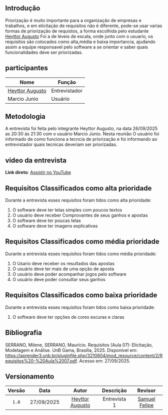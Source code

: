 ## Introdução


Priorização é muito importante para a organização de empresas e trabalhos, e em elicitação de requisitos não é diferente, pode-se usar varias formas de priorização de requistos, a forma escolhida pelo estudante [Heyttor Augusto](https://github.com/H3ytt0r62) Foi a de léveis de escala, onde junto com o usuario, os requisitos são colocados como alta,média e baixa importancia, ajudando assim a equipe responsavel pelo software a se orientar e saber quais funcionalidades deve ser priorizadas.


## participantes

| Nome | Função | 
|------|--------|
| [Heyttor Augusto](https://github.com/H3ytt0r62) | Entrevistador|
| Marcio Junio | Usuário |

## Metodologia 

A entrevista foi feita pelo integrante Heyttor Augusto, na data 26/09/2025 as 20:30 ás 21:30 com o usuário Marcio Junio. Nesta reunião O usuário foi informado de como funciona a tecncia de priorização e foi informando ao entrevistador quais tecnicas deveriam ser priorizadas.


## video da entrevista

**Link direto**: [Assistir no YouTube](https://youtu.be/nHej5ejaIK8?si=Ty05vTkvikcR1g4v)

## Requisitos Classificados como alta prioridade

Durante a entrevista esses requisitos foram tidos como alta prioridade:

1. O software deve ter telas simples com poucos textos
2. O usuário deve receber Comprovantes de seus ganhos e apostas
3. O software deve ter poucas telas
4. O software deve ter imagens explicativas

## Requisitos Classificados como média prioridade

Durante a entrevista esses requisitos foram tidos como média prioridade:

1. O Usario deve receber os resultados das apostas
2. O usuário deve ter mais de uma opção de aposta
3. O usuário deve poder acompanhar jogos pelo software
4. O usuário deve poder consultar seus ganhos

## Requisitos Classificados como baixa prioridade
Durante a entrevista esses requisitos foram tidos como baixa prioridade:

1. O software deve ter opções de cores escuras e claras



## Bibliografia 

SERRANO, Milene, SERRANO, Maurício. Requisitos (Aula 07): Elicitação, Modelagem e Análise. UnB Gama, Brasília, 2025. Disponível em: <https://aprender3.unb.br/pluginfile.php/3210604/mod_resource/content/2/Requisitos%20-%20Aula%2007.pdf>. Acesso em: 27/09/2025.

## Versionamento 

| Versão | Data       | Autor               | Descrição                                    | Revisor |
|:--------:|:------------:|:---------------------:|:----------------------------------------------:|:---------:|
| ``1.0``    | 27/09/2025 | [Heyttor Augusto](https://github.com/H3ytt0r62)     | Entrevista 1 | [Samuel Felipe](https://github.com/TerminaKng05) |
